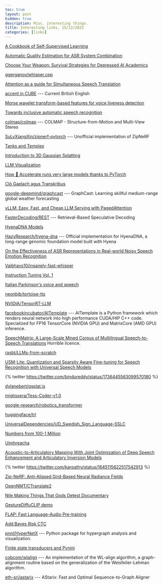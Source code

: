 ```yaml
---
toc: true
layout: post
hidden: true
description: Misc. interesting things.
title: Interesting links, 15/12/2023
categories: [links]
---
```


[A Cookbook of Self-Supervised Learning](https://arxiv.org/abs/2304.12210)

[Automatic Quality Estimation for ASR System Combination](https://arxiv.org/abs/1706.07238)

[Choose Your Weapon: Survival Strategies for Depressed AI Academics](https://arxiv.org/abs/2304.06035)

[ggerganov/whisper.cpp](https://github.com/ggerganov/whisper.cpp)

[Attention as a guide for Simultaneous Speech Translation](https://arxiv.org/abs/2212.07850)

[accent in CUBE](http://cube.elte.hu/accent.html) --- Current British English

[Morse wavelet transform-based features for voice liveness detection](https://www.sciencedirect.com/science/article/pii/S0885230823000906)

[Towards inclusive automatic speech recognition](https://www.sciencedirect.com/science/article/pii/S0885230823000864)

[colmap/colmap](https://github.com/colmap/colmap) --- COLMAP - Structure-from-Motion and Multi-View Stereo

[SuLvXiangXin/zipnerf-pytorch](https://github.com/SuLvXiangXin/zipnerf-pytorch) --- Unofficial implementation of ZipNeRF

[Tanks and Temples](https://www.tanksandtemples.org/)

[Introduction to 3D Gaussian Splatting](https://huggingface.co/blog/gaussian-splatting)

[LLM Visualization](https://bbycroft.net/llm)

[How 🤗 Accelerate runs very large models thanks to PyTorch](https://huggingface.co/blog/accelerate-large-models)

[Cló Gaelach agus Transkribus](https://aistriuchain.wordpress.com/2023/11/11/clo-gaelach-agus-transkribus/)

[google-deepmind/graphcast](https://github.com/google-deepmind/graphcast) --- GraphCast: Learning skillful medium-range global weather forecasting

[vLLM: Easy, Fast, and Cheap LLM Serving with PagedAttention](https://blog.vllm.ai/2023/06/20/vllm.html)

[FasterDecoding/REST](https://github.com/FasterDecoding/REST) --- Retrieval-Based Speculative Decoding

[HyenaDNA Models](https://huggingface.co/collections/LongSafari/hyenadna-models-654d0cbbe113b04ba5a0f638)

[HazyResearch/hyena-dna](https://github.com/HazyResearch/hyena-dna) --- Official implementation for HyenaDNA, a long-range genomic foundation model built with Hyena

[On the Effectiveness of ASR Representations in Real-world Noisy Speech Emotion Recognition](https://arxiv.org/abs/2311.07093)

[Vaibhavs10/insanely-fast-whisper](https://github.com/Vaibhavs10/insanely-fast-whisper)

[Instruction Tuning Vol. 1](https://nlpnewsletter.substack.com/p/instruction-tuning-vol-1)

[Italian Parkinson's voice and speech](https://ieee-dataport.org/open-access/italian-parkinsons-voice-and-speech)

[neonbjb/tortoise-tts](https://github.com/neonbjb/tortoise-tts)

[NVIDIA/TensorRT-LLM](https://github.com/NVIDIA/TensorRT-LLM)

[facebookincubator/AITemplate](https://github.com/facebookincubator/AITemplate) --- AITemplate is a Python framework which renders neural network into high performance CUDA/HIP C++ code. Specialized for FP16 TensorCore (NVIDIA GPU) and MatrixCore (AMD GPU) inference.

[SpeechMatrix: A Large-Scale Mined Corpus of Multilingual Speech-to-Speech Translations](https://arxiv.org/abs/2211.04508)
Horrible licence.

[rasbt/LLMs-from-scratch](https://github.com/rasbt/LLMs-from-scratch)

[USM-Lite: Quantization and Sparsity Aware Fine-tuning for Speech Recognition with Universal Speech Models](https://arxiv.org/abs/2312.08553)

{% twitter https://twitter.com/bindureddy/status/1736445563099570180 %}

[dylanebert/gsplat.js](https://github.com/dylanebert/gsplat.js)

[migtissera/Tess-Coder-v1.0](https://huggingface.co/datasets/migtissera/Tess-Coder-v1.0)

[google-research/robotics_transformer](https://github.com/google-research/robotics_transformer)

[huggingface/trl](https://github.com/huggingface/trl)

[UniversalDependencies/UD_Swedish_Sign_Language-SSLC](https://github.com/UniversalDependencies/UD_Swedish_Sign_Language-SSLC)

[Numbers from 100-1 Million](http://www.nualeargais.ie/gnag/zahl2.htm)

[Uimhreacha](https://www.lexiconista.com/pdf/Uimhreacha.pdf)

[Acoustic-to-Articulatory Mapping With Joint Optimization of Deep Speech Enhancement and Articulatory Inversion Models](https://ieeexplore.ieee.org/document/9640504)

{% twitter https://twitter.com/karpathy/status/1645115622517542913 %}

[Zip-NeRF: Anti-Aliased Grid-Based Neural Radiance Fields](https://arxiv.org/abs/2304.06706)

[OpenNMT/CTranslate2](https://github.com/OpenNMT/CTranslate2)

[Nile Making Things That Gods Detest Documentary](https://www.youtube.com/watch?v=qZsNsPtinMQ)

[GestureDiffuCLIP demo](https://pku-mocca.github.io/GestureDiffuCLIP-Page/)

[FLAP: Fast Language-Audio Pre-training](https://arxiv.org/abs/2311.01615)

[Add Bayes Risk CTC](https://github.com/espnet/espnet/pull/5519)

[pnnl/HyperNetX](https://github.com/pnnl/HyperNetX) --- Python package for hypergraph analysis and visualization.

[Finite state transducers and Pynini](http://m.mr-pc.org/t/ling83800/2020sp/lecture05b.pdf)

[cobcom/wlalign](https://gitlab.inria.fr/cobcom/wlalign) --- An implementation of the WL-align algorithm, a graph-alignment routine based on the generalization of the Weisfeiler-Lehman algorithm.

[eth-sri/astarix](https://github.com/eth-sri/astarix) --- AStarix: Fast and Optimal Sequence-to-Graph Aligner


